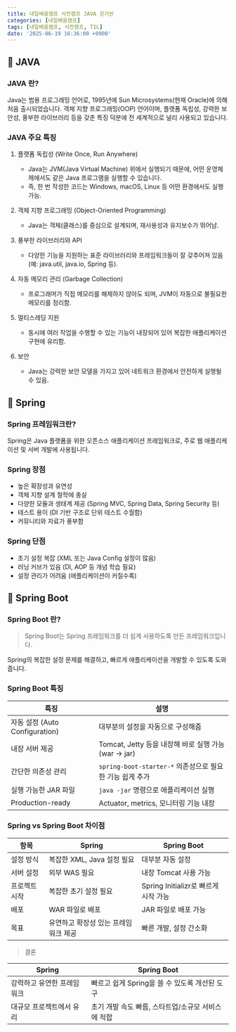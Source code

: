 ```yaml
---
title: 내일배움캠프 사전캠프 JAVA 걷기반
categories: [내일배움캠프]
tags: [내일배움캠프, 사전캠프, TIL]
date: '2025-06-19 16:36:00 +0900'
---
```


## 🚀 JAVA

### JAVA 란?

Java는 범용 프로그래밍 언어로, 1995년에 Sun Microsystems(현재 Oracle)에 의해 처음 출시되었습니다. 객체 지향 프로그래밍(OOP) 언어이며, 플랫폼 독립성, 강력한 보안성, 풍부한 라이브러리 등을 갖춘 특징 덕분에 전 세계적으로 널리 사용되고 있습니다.

### JAVA 주요 특징

1. 플랫폼 독립성 (Write Once, Run Anywhere)
   - Java는 JVM(Java Virtual Machine) 위에서 실행되기 때문에, 어떤 운영체제에서도 같은 Java 프로그램을 실행할 수 있습니다.
   - 즉, 한 번 작성한 코드는 Windows, macOS, Linux 등 어떤 환경에서도 실행 가능.

2. 객체 지향 프로그래밍 (Object-Oriented Programming)
   - Java는 객체(클래스)를 중심으로 설계되며, 재사용성과 유지보수가 뛰어남.

3. 풍부한 라이브러리와 API
   - 다양한 기능을 지원하는 표준 라이브러리와 프레임워크들이 잘 갖추어져 있음 (예: java.util, java.io, Spring 등).

4. 자동 메모리 관리 (Garbage Collection)
   - 프로그래머가 직접 메모리를 해제하지 않아도 되며, JVM이 자동으로 불필요한 메모리를 정리함.

5. 멀티스레딩 지원
   - 동시에 여러 작업을 수행할 수 있는 기능이 내장되어 있어 복잡한 애플리케이션 구현에 유리함.

6. 보안
   - Java는 강력한 보안 모델을 가지고 있어 네트워크 환경에서 안전하게 실행될 수 있음.

## 🚀 Spring

### Spring 프레임워크란?

Spring은 Java 플랫폼을 위한 오픈소스 애플리케이션 프레임워크로, 주로 웹 애플리케이션 및 서버 개발에 사용됩니다.

### Spring 장점

- 높은 확장성과 유연성
- 객체 지향 설계 철학에 충실
- 다양한 모듈과 생태계 제공 (Spring MVC, Spring Data, Spring Security 등)
- 테스트 용이 (DI 기반 구조로 단위 테스트 수월함)
- 커뮤니티와 자료가 풍부함

### Spring 단점

- 초기 설정 복잡 (XML 또는 Java Config 설정이 많음)
- 러닝 커브가 있음 (DI, AOP 등 개념 학습 필요)
- 설정 관리가 어려움 (애플리케이션이 커질수록)

## 🚀 Spring Boot

### Spring Boot 란?

> Spring Boot는 Spring 프레임워크를 더 쉽게 사용하도록 만든 프레임워크입니다.

Spring의 복잡한 설정 문제를 해결하고, 빠르게 애플리케이션을 개발할 수 있도록 도와줍니다.

### Spring Boot 특징

| 특징                           | 설명                                                     |
| ------------------------------ | -------------------------------------------------------- |
| 자동 설정 (Auto Configuration) | 대부분의 설정을 자동으로 구성해줌                        |
| 내장 서버 제공                 | Tomcat, Jetty 등을 내장해 바로 실행 가능 (war → jar)     |
| 간단한 의존성 관리             | `spring-boot-starter-*` 의존성으로 필요한 기능 쉽게 추가 |
| 실행 가능한 JAR 파일           | `java -jar` 명령으로 애플리케이션 실행                   |
| Production-ready               | Actuator, metrics, 모니터링 기능 내장                    |

### Spring vs Spring Boot 차이점

| 항목          | Spring                               | Spring Boot                          |
| ------------- | ------------------------------------ | ------------------------------------ |
| 설정 방식     | 복잡한 XML, Java 설정 필요           | 대부분 자동 설정                     |
| 서버 설정     | 외부 WAS 필요                        | 내장 Tomcat 사용 가능                |
| 프로젝트 시작 | 복잡한 초기 설정 필요                | Spring Initializr로 빠르게 시작 가능 |
| 배포          | WAR 파일로 배포                      | JAR 파일로 배포 가능                 |
| 목표          | 유연하고 확장성 있는 프레임워크 제공 | 빠른 개발, 설정 간소화               |

> 결론

| Spring                     | Spring Boot                                        |
| -------------------------- | -------------------------------------------------- |
| 강력하고 유연한 프레임워크 | 빠르고 쉽게 Spring을 쓸 수 있도록 개선된 도구      |
| 대규모 프로젝트에서 유리   | 초기 개발 속도 빠름, 스타트업/소규모 서비스에 적합 |
